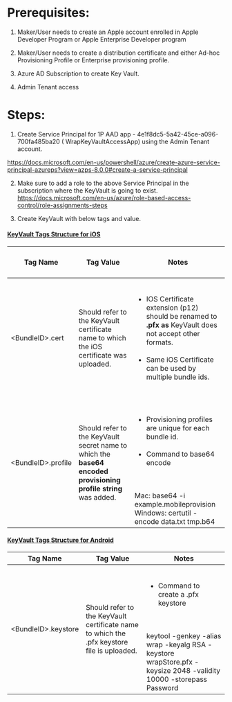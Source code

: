 ﻿# Prerequisites:

1.  Maker/User needs to create an Apple account enrolled in Apple Developer Program or Apple Enterprise Developer program

2.  Maker/User needs to create a distribution certificate and either Ad-hoc Provisioning Profile or Enterprise provisioning profile.

3.  Azure AD Subscription to create Key Vault.

4.  Admin Tenant access

# Steps:

1.  Create Service Principal for 1P AAD app - 4e1f8dc5-5a42-45ce-a096-700fa485ba20 ( WrapKeyVaultAccessApp) using the Admin Tenant account.

<https://docs.microsoft.com/en-us/powershell/azure/create-azure-service-principal-azureps?view=azps-8.0.0#create-a-service-principal>

2.  Make sure to add a role to the above Service Principal in the subscription where the KeyVault is going to exist. https://docs.microsoft.com/en-us/azure/role-based-access-control/role-assignments-steps

3.  Create KeyVault with below tags and value.

#### <u>KeyVault Tags Structure for iOS</u>

| <h4 id="tag-name">Tag Name</h4> | Tag Value | Notes |
|-------------------------|-------------------------|-------------------------|
| &lt;BundleID&gt;.cert | Should refer to the KeyVault certificate name to which the iOS certificate was uploaded. | <ul></br><li>IOS Certificate extension (p12) should be renamed to **.pfx as** KeyVault does not accept other formats.</li></br><li>Same iOS Certificate can be used by multiple bundle ids.</li></br></ul> |
| &lt;BundleID&gt;.profile | Should refer to the KeyVault secret name to which the **base64 encoded provisioning profile string** was added. | <ul></br><li>Provisioning profiles are unique for each bundle id.</li></br><li>Command to base64 encode</li></br></ul></br>Mac: base64 -i example.mobileprovision</br>Windows: certutil -encode data.txt tmp.b64 |


#### <u>KeyVault Tags Structure for Android</u>

| Tag Name | Tag Value | Notes |
|-------------------------|-------------------------|-------------------------|
| &lt;BundleID&gt;.keystore | Should refer to the KeyVault certificate name to which the .pfx keystore file is uploaded. | <ul></br><li>Command to create a .pfx keystore</li></br></ul></br>keytool -genkey -alias wrap -keyalg RSA -keystore wrapStore.pfx -keysize 2048 -validity 10000 -storepass Password |

